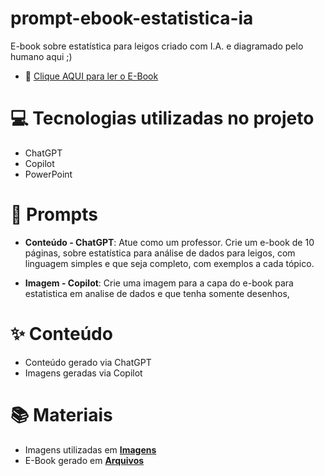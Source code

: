 # prompt-ebook-estatistica-ia
E-book sobre estatística para leigos criado com I.A. e diagramado pelo humano aqui ;)

- 📕 [Clique AQUI para ler o E-Book](https://github.com/CarlosABC29/prompt-ebook-estatistica-ia/blob/main/arquivos/E-book_Estatistica.pdf)

# 💻 Tecnologias utilizadas no projeto
- ChatGPT 
- Copilot 
- PowerPoint 

# 🧠 Prompts

- **Conteúdo - ChatGPT**: Atue como um professor. Crie um e-book de 10 páginas, sobre estatística para análise de dados para leigos, com linguagem simples e que seja completo, com exemplos a cada tópico.
  
- **Imagem - Copilot**: Crie uma imagem para a capa do e-book para estatistica em analise de dados e que tenha somente desenhos,
  
# ✨ Conteúdo
- Conteúdo gerado via ChatGPT
- Imagens geradas via Copilot
  
# 📚 Materiais
- Imagens utilizadas em  [**Imagens**](https://github.com/CarlosABC29/prompt-ebook-estatistica-ia/tree/main/imagens)
- E-Book gerado em [**Arquivos**](https://github.com/CarlosABC29/prompt-ebook-estatistica-ia/tree/main/arquivos)
